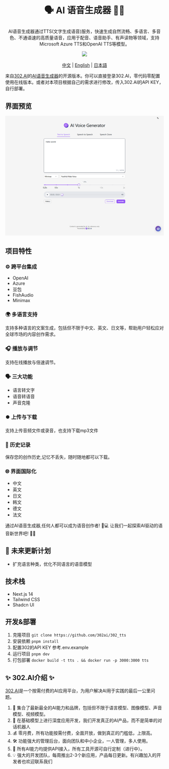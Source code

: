 # <p align="center">🗣️ AI 语音生成器 🚀✨</p>

<p align="center">AI语音生成器通过TTS(文字生成语音)服务，快速生成自然流畅、多语言、多音色、不通语速的高质量语音，应用于配音、语音助手、有声读物等领域，支持Microsoft Azure TTS和OpenAI TTS等模型。</p>

<p align="center"><a href="https://302.ai/tools/word/" target="blank"><img src="https://file.302ai.cn/gpt/imgs/badge/21212.png" /></a></p >

<p align="center"><a href="README zh.md">中文</a> | <a href="README.md">English</a> | <a href="README_ja.md">日本語</a></p>


来自[302.AI](https://302.ai)的[AI语音生成器](https://302.ai/tools/tts/)的开源版本。你可以直接登录302.AI，零代码零配置使用在线版本。或者对本项目根据自己的需求进行修改，传入302.AI的API KEY，自行部署。

## 界面预览
![界面预览](docs/preview.png)

## 项目特性

### ⚙️ 跨平台集成
 -  OpenAI
 -  Azure
 -  豆包
 -  FishAudio
 -  Minimax
### 🌍 多语言支持
  支持多种语言的文案生成，包括但不限于中文、英文、日文等，帮助用户轻松应对全球市场的内容创作需求。
### 🎧 播放与调节
  支持在线播放与倍速调节。
### 🗣️ 三大功能
  - 语言转文字
  - 语音转语音
  - 声音克隆
### ⏺️ 上传与下载
  支持上传音频文件或录音，也支持下载mp3文件
### 📂 历史记录
  保存您的创作历史,记忆不丢失，随时随地都可以下载。
### 🌐 界面国际化
  - 中文
  - 英文
  - 日文
  - 韩文
  - 德文
  - 法文

通过AI语音生成器,任何人都可以成为语音创作者! 🎉💻 让我们一起探索AI驱动的语音新世界吧! 🌟🚀

## 🚩 未来更新计划
- 扩充语言种类，优化不同语言的语音模型
  
## 技术栈
- Next.js 14
- Tailwind CSS
- Shadcn UI

## 开发&部署
1. 克隆项目 `git clone https://github.com/302ai/302_tts`
2. 安装依赖 `pnpm install`
3. 配置302的API KEY 参考.env.example
4. 运行项目 `pnpm dev`
5. 打包部署 `docker build -t tts . && docker run -p 3000:3000 tts`


## ✨ 302.AI介绍 ✨
[302.AI](https://302.ai)是一个按需付费的AI应用平台，为用户解决AI用于实践的最后一公里问题。
1. 🧠 集合了最新最全的AI能力和品牌，包括但不限于语言模型、图像模型、声音模型、视频模型。
2. 🚀 在基础模型上进行深度应用开发，我们开发真正的AI产品，而不是简单的对话机器人
3. 💰 零月费，所有功能按需付费，全面开放，做到真正的门槛低，上限高。
4. 🛠 功能强大的管理后台，面向团队和中小企业，一人管理，多人使用。
5. 🔗 所有AI能力均提供API接入，所有工具开源可自行定制（进行中）。
6. 💡 强大的开发团队，每周推出2-3个新应用，产品每日更新。有兴趣加入的开发者也欢迎联系我们
